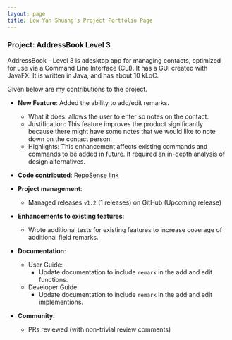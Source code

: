 ```yaml
---
layout: page
title: Low Yan Shuang's Project Portfolio Page
---
```


### Project: AddressBook Level 3

AddressBook - Level 3 is adesktop app for managing contacts, optimized for use via a Command Line Interface (CLI). It has a GUI created with JavaFX. It is written in Java, and has about 10 kLoC.

Given below are my contributions to the project.

* **New Feature**: Added the ability to add/edit remarks.
  * What it does: allows the user to enter so notes on the contact.
  * Justification: This feature improves the product significantly because there might have some notes that we would like to note down on the contact person.
  * Highlights: This enhancement affects existing commands and commands to be added in future. It required an in-depth analysis of design alternatives.

* **Code contributed**: [RepoSense link]()

* **Project management**:
  * Managed releases `v1.2` (1 releases) on GitHub (Upcoming release)

* **Enhancements to existing features**:
  * Wrote additional tests for existing features to increase coverage of additional field remarks.

* **Documentation**:
  * User Guide:
    * Update documentation to include `remark` in the add and edit functions.
  * Developer Guide:
    * Update documentation to include `remark` in the add and edit implementions.

* **Community**:
  * PRs reviewed (with non-trivial review comments)
